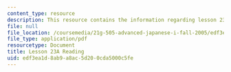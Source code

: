 ```yaml
---
content_type: resource
description: This resource contains the information regarding lesson 23a reading.
file: null
file_location: /coursemedia/21g-505-advanced-japanese-i-fall-2005/edf3ea1d8ab9a8ac5d200cda5000c5fe_MIT21G_501F12_hw3_25b.pdf
file_type: application/pdf
resourcetype: Document
title: Lesson 23A Reading
uid: edf3ea1d-8ab9-a8ac-5d20-0cda5000c5fe
---
```

